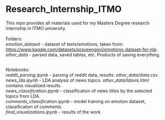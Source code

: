 # Research_Internship_ITMO
This repo provides all materials used for my Masters Degree research internship in ITMO university.<br /><br />
Folders:<br />
*emotion_dataset* - dataset of texts/emotions, taken from: https://www.kaggle.com/datasets/praveengovi/emotions-dataset-for-nlp. <br />
*other_data* - parsed data, saved tables, etc. Products of saving everything.<br /><br />

Notebooks:<br />
*reddit_parsing.ipynb* - parsing of reddit data, results: *other_data/data.csv*.<br />
*news_lda.ipynb* - LDA analysis of news topics. *other_data/ldavis.html* contains visualized results.<br />
*news_classification.ipynb* - classification of news titles by the selected topics from LDA.<br />
*comments_classification.ipynb* - model training on emotion dataset, classification of comments.<br />
*final_visualizations.ipynb* - results of the work.
